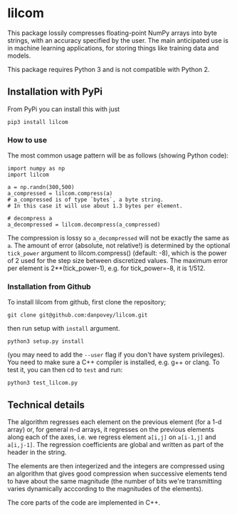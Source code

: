 # lilcom


This package lossily compresses floating-point NumPy arrays
into byte strings, with an accuracy specified by the user.
The main anticipated use is in machine learning applications, for
storing things like training data and models.

This package requires Python 3 and is not compatible with Python 2.

## Installation with PyPi

From PyPi you can install this with just
```
pip3 install lilcom
```

### How to use

The most common usage pattern will be as follows (showing Python code):
```
import numpy as np
import lilcom

a = np.randn(300,500)
a_compressed = lilcom.compress(a)
# a_compressed is of type `bytes`, a byte string.
# In this case it will use about 1.3 bytes per element.

# decompress a
a_decompressed = lilcom.decompress(a_compressed)
```
The compression is lossy so `a_decompressed` will not be exactly the same
as `a`.  The amount of error (absolute, not relative!)  is determined by the
optional `tick_power` argument to lilcom.compress() (default: -8), which is the
power of 2 used for the step size between discretized values.  The maximum error
per element is 2**(tick_power-1), e.g.  for tick_power=-8, it is 1/512.



### Installation from Github

To install lilcom from github, first clone the repository;
```
git clone git@github.com:danpovey/lilcom.git
```
then run setup with `install` argument.
```
python3 setup.py install
```
(you may need to add the `--user` flag if you don't have system privileges).
You need to make sure a C++ compiler is installed, e.g. g++ or clang.
To test it, you can then cd to `test` and run:

```
python3 test_lilcom.py
```


## Technical details

The algorithm regresses each element on the previous element (for a 1-d array)
or, for general n-d arrays, it regresses on the previous elements along each of
the axes, i.e.  we regress element `a[i,j]` on `a[i-1,j]` and `a[i,j-1]`.  The
regression coefficients are global and written as part of the header in the
string.

The elements are then integerized and the integers are compressed using
an algorithm that gives good compression when successive elements tend to
have about the same magnitude (the number of bits we're transmitting
varies dynamically acccording to the magnitudes of the elements).

The core parts of the code are implemented in C++.


